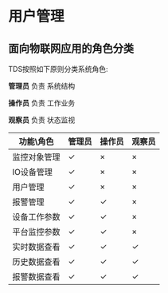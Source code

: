 # 用户管理

## 面向物联网应用的角色分类

TDS按照如下原则分类系统角色:

**管理员** 负责 系统结构

**操作员** 负责 工作业务

**观察员** 负责 状态监视

| 功能\角色  | 管理员 | 操作员 | 观察员 |
| ------ | --- | --- | --- |
| 监控对象管理 | ✓   | ×   | ×   |
| IO设备管理 | ✓   | ×   | ×   |
| 用户管理   | ✓   | ×   | ×   |
| 报警管理   | ✓   | ✓   | ×   |
| 设备工作参数 | ✓   | ✓   | ×   |
| 平台监控参数 | ✓   | ✓   | ×   |
| 实时数据查看 | ✓   | ✓   | ✓   |
| 历史数据查看 | ✓   | ✓   | ✓   |
| 报警数据查看 | ✓   | ✓   | ✓   |



### 
